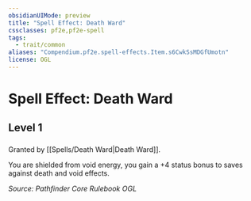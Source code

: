 ```yaml
---
obsidianUIMode: preview
title: "Spell Effect: Death Ward"
cssclasses: pf2e,pf2e-spell
tags:
  - trait/common
aliases: "Compendium.pf2e.spell-effects.Item.s6CwkSsMDGfUmotn"
license: OGL
---
```

# Spell Effect: Death Ward
## Level 1
### 






Granted by [[Spells/Death Ward|Death Ward]].

You are shielded from void energy, you gain a +4 status bonus to saves against death and void effects.

*Source: Pathfinder Core Rulebook*
*OGL*
